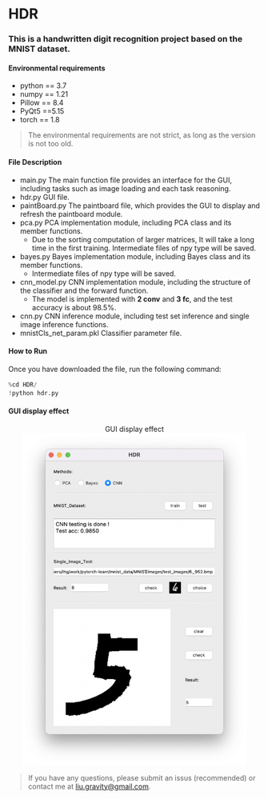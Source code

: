 # HDR
### This is a handwritten digit recognition project based on the MNIST dataset.

#### Environmental requirements

- python == 3.7
- numpy == 1.21
- Pillow == 8.4
- PyQt5 ==5.15
- torch == 1.8

> The environmental requirements are not strict, as long as the version is not too old.

#### File Description

- main.py	The main function file provides an interface for the GUI, including tasks such as image loading and each task reasoning.
- hdr.py    GUI file.
- paintBoard.py    The paintboard file, which provides the GUI to display and refresh the paintboard module.
- pca.py     PCA implementation module, including PCA class and its member functions.
  - Due to the sorting computation of larger matrices, It will take a long time in the first training. Intermediate files of npy type will be saved.
- bayes.py    Bayes implementation module, including Bayes class and its member functions.
  - Intermediate files of npy type will be saved.
- cnn_model.py    CNN implementation module, including the structure of the classifier and the forward function.
  - The model is implemented with **2 conv** and **3 fc**, and the test accuracy is about 98.5%.
- cnn.py    CNN inference module, including test set inference and single image inference functions.
- mnistCls_net_param.pkl    Classifier parameter file.

#### How to Run

Once you have downloaded the file, run the following command:

```python
%cd HDR/
!python hdr.py
```

#### GUI display effect

<center>
    <center>GUI display effect</center>
    <img width = '450' src ="./GUI.png"/>
</center>

> If you have any questions, please submit an issus (recommended) or contact me at liu.gravity@gmail.com.